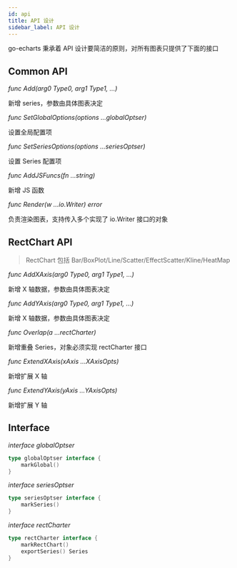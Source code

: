 ```yaml
---
id: api
title: API 设计
sidebar_label: API 设计
---
```


go-echarts 秉承着 API 设计要简洁的原则，对所有图表只提供了下面的接口

## Common API

*func Add(arg0 Type0, arg1 Type1, ...)*

新增 series，参数由具体图表决定

*func SetGlobalOptions(options ...globalOptser)*

设置全局配置项

*func SetSeriesOptions(options ...seriesOptser)*

设置 Series 配置项

*func AddJSFuncs(fn ...string)*

新增 JS 函数

*func Render(w ...io.Writer) error*

负责渲染图表，支持传入多个实现了 io.Writer 接口的对象

## RectChart API
> RectChart 包括 Bar/BoxPlot/Line/Scatter/EffectScatter/Kline/HeatMap

*func AddXAxis(arg0 Type0, arg1 Type1, ...)*

新增 X 轴数据，参数由具体图表决定

*func AddYAxis(arg0 Type0, arg1 Type1, ...)*

新增 X 轴数据，参数由具体图表决定

*func Overlap(a ...rectCharter)*

新增重叠 Series，对象必须实现 rectCharter 接口

*func ExtendXAxis(xAxis ...XAxisOpts)*

新增扩展 X 轴

*func ExtendYAxis(yAxis ...YAxisOpts)*

新增扩展 Y 轴

## Interface

*interface globalOptser*
```go
type globalOptser interface {
    markGlobal()
}
```

*interface seriesOptser*
```go
type seriesOptser interface {
    markSeries()
}
```

*interface rectCharter*
```go
type rectCharter interface {
    markRectChart()
    exportSeries() Series
}
```